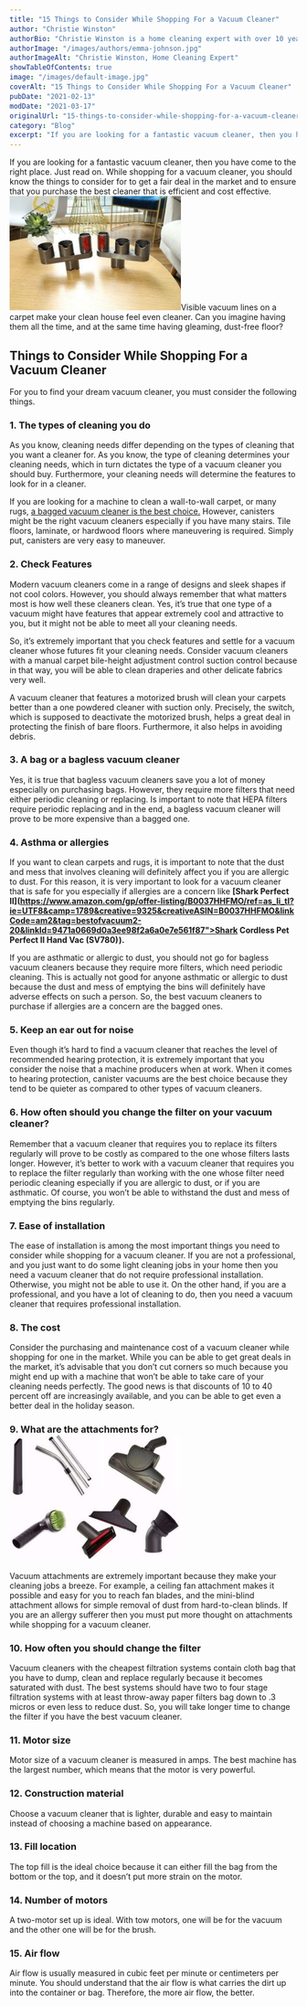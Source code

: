 ```yaml
---
title: "15 Things to Consider While Shopping For a Vacuum Cleaner"
author: "Christie Winston"
authorBio: "Christie Winston is a home cleaning expert with over 10 years of experience testing and reviewing vacuum cleaners and cleaning products. She holds certifications in indoor air quality management and specializes in solutions for allergy sufferers. Christie has been featured in publications such as Good Housekeeping, Real Simple, and The Spruce."
authorImage: "/images/authors/emma-johnson.jpg"
authorImageAlt: "Christie Winston, Home Cleaning Expert"
showTableOfContents: true
image: "/images/default-image.jpg"
coverAlt: "15 Things to Consider While Shopping For a Vacuum Cleaner"
pubDate: "2021-02-13"
modDate: "2021-03-17"
originalUrl: "15-things-to-consider-while-shopping-for-a-vacuum-cleaner"
category: "Blog"
excerpt: "If you are looking for a fantastic vacuum cleaner, then you have come to the right place. Just read on. While shopping for a vacuum cleaner, you should know the things to consider for to get a fair deal in the market and to ensure that you purchase the best cleaner that is efficient and cost effective. Visible vacuum lines on a carpet &#8230; Read more"
---
```


If you are looking for a fantastic vacuum cleaner, then you have come to the right place. Just read on. While shopping for a vacuum cleaner, you should know the things to consider for to get a fair deal in the market and to ensure that you purchase the best cleaner that is efficient and cost effective. ![Dyson vacuum attachment tools](images/Dyson-attachment-tools.jpg)Visible vacuum lines on a carpet make your clean house feel even cleaner. Can you imagine having them all the time, and at the same time having gleaming, dust-free floor?

## Things to Consider While Shopping For a Vacuum Cleaner

For you to find your dream vacuum cleaner, you must consider the following things.

### **1\. The types of cleaning you do**

As you know, cleaning needs differ depending on the types of cleaning that you want a cleaner for. As you know, the type of cleaning determines your cleaning needs, which in turn dictates the type of a vacuum cleaner you should buy. Furthermore, your cleaning needs will determine the features to look for in a cleaner.

If you are looking for a machine to clean a wall-to-wall carpet, or many rugs, [a bagged vacuum cleaner is the best choice.](https://www.bestofvacuum.com/best-bagged-vacuum/) However, canisters might be the right vacuum cleaners especially if you have many stairs. Tile floors, laminate, or hardwood floors where maneuvering is required. Simply put, canisters are very easy to maneuver.

### **2\. Check Features**

Modern vacuum cleaners come in a range of designs and sleek shapes if not cool colors. However, you should always remember that what matters most is how well these cleaners clean. Yes, it’s true that one type of a vacuum might have features that appear extremely cool and attractive to you, but it might not be able to meet all your cleaning needs.

So, it’s extremely important that you check features and settle for a vacuum cleaner whose futures fit your cleaning needs. Consider vacuum cleaners with a manual carpet bile-height adjustment control suction control because in that way, you will be able to clean draperies and other delicate fabrics very well.

A vacuum cleaner that features a motorized brush will clean your carpets better than a one powdered cleaner with suction only. Precisely, the switch, which is supposed to deactivate the motorized brush, helps a great deal in protecting the finish of bare floors. Furthermore, it also helps in avoiding debris.

### **3\. A bag or a bagless vacuum cleaner**

Yes, it is true that bagless vacuum cleaners save you a lot of money especially on purchasing bags. However, they require more filters that need either periodic cleaning or replacing. Is important to note that HEPA filters require periodic replacing and in the end, a bagless vacuum cleaner will prove to be more expensive than a bagged one.

### **4\. Asthma or allergies**

If you want to clean carpets and rugs, it is important to note that the dust and mess that involves cleaning will definitely affect you if you are allergic to dust. For this reason, it is very important to look for a vacuum cleaner that is safe for you especially if allergies are a concern like **[Shark Perfect II](https://www.amazon.com/gp/offer-listing/B0037HHFMO/ref=as_li_tl?ie=UTF8&camp=1789&creative=9325&creativeASIN=B0037HHFMO&linkCode=am2&tag=bestofvacuum2-20&linkId=9471a0669d0a3ee98f2a6a0e7e561f87">Shark Cordless Pet Perfect II Hand Vac \(SV780\)</a><img src="//ir-na.amazon-adsystem.com/e/ir?t=bestofvacuum2-20&l=am2&o=1&a=B0037HHFMO" width="1" height="1" border="0" alt="" style="border:none !important; margin:0px !important;" />).**

If you are asthmatic or allergic to dust, you should not go for bagless vacuum cleaners because they require more filters, which need periodic cleaning. This is actually not good for anyone asthmatic or allergic to dust because the dust and mess of emptying the bins will definitely have adverse effects on such a person. So, the best vacuum cleaners to purchase if allergies are a concern are the bagged ones.

### **5\. Keep an ear out for noise**

Even though it’s hard to find a vacuum cleaner that reaches the level of recommended hearing protection, it is extremely important that you consider the noise that a machine producers when at work. When it comes to hearing protection, canister vacuums are the best choice because they tend to be quieter as compared to other types of vacuum cleaners.

### **6\. How often should you change the filter on your vacuum cleaner?**

Remember that a vacuum cleaner that requires you to replace its filters regularly will prove to be costly as compared to the one whose filters lasts longer. However, it’s better to work with a vacuum cleaner that requires you to replace the filter regularly than working with the one whose filter need periodic cleaning especially if you are allergic to dust, or if you are asthmatic. Of course, you won’t be able to withstand the dust and mess of emptying the bins regularly.

### **7\. Ease of installation**

The ease of installation is among the most important things you need to consider while shopping for a vacuum cleaner. If you are not a professional, and you just want to do some light cleaning jobs in your home then you need a vacuum cleaner that do not require professional installation. Otherwise, you might not be able to use it. On the other hand, if you are a professional, and you have a lot of cleaning to do, then you need a vacuum cleaner that requires professional installation.

### **8\. The cost**

Consider the purchasing and maintenance cost of a vacuum cleaner while shopping for one in the market. While you can be able to get great deals in the market, it’s advisable that you don’t cut corners so much because you might end up with a machine that won’t be able to take care of your cleaning needs perfectly. The good news is that discounts of 10 to 40 percent off are increasingly available, and you can be able to get even a better deal in the holiday season.

### **9\. What are the attachments for?[![vacuum attachment](images/vacuum-attachment.jpg)](https://www.bestofvacuum.com/15-things-to-consider-while-shopping-for-a-vacuum-cleaner/)**

Vacuum attachments are extremely important because they make your cleaning jobs a breeze. For example, a ceiling fan attachment makes it possible and easy for you to reach fan blades, and the mini-blind attachment allows for simple removal of dust from hard-to-clean blinds. If you are an allergy sufferer then you must put more thought on attachments while shopping for a vacuum cleaner.

### **10\. How often you should change the filter**

Vacuum cleaners with the cheapest filtration systems contain cloth bag that you have to dump, clean and replace regularly because it becomes saturated with dust. The best systems should have two to four stage filtration systems with at least throw-away paper filters bag down to .3 micros or even less to reduce dust. So, you will take longer time to change the filter if you have the best vacuum cleaner.

### **11\. Motor size**

Motor size of a vacuum cleaner is measured in amps. The best machine has the largest number, which means that the motor is very powerful.

### **12\. Construction material**

Choose a vacuum cleaner that is lighter, durable and easy to maintain instead of choosing a machine based on appearance.

### **13\. Fill location**

The top fill is the ideal choice because it can either fill the bag from the bottom or the top, and it doesn’t put more strain on the motor.

### **14\. Number of motors**

A two-motor set up is ideal. With tow motors, one will be for the vacuum and the other one will be for the brush.

### **15\. Air flow**

Air flow is usually measured in cubic feet per minute or centimeters per minute. You should understand that the air flow is what carries the dirt up into the container or bag. Therefore, the more air flow, the better.